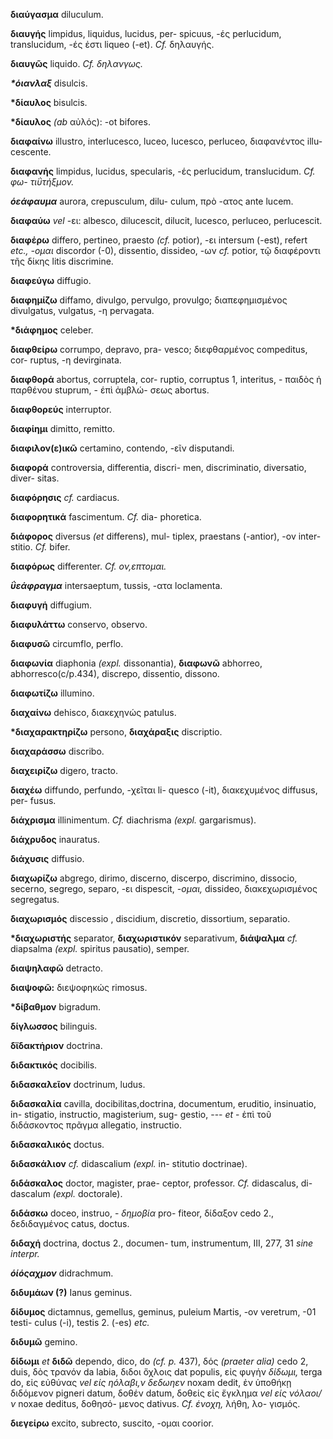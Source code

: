 **διαύγασμα** diluculum.

**διαυγής** limpidus, liquidus, lucidus, per- spicuus, -ές perlucidum,
translucidum, -ές ἐστι liqueo (-et). *Cf.* δηλαυγής.

**διαυγῶς** liquido. *Cf. δηλανγως.*

***\*όιανλαξ*** disulcis.

**\*δίαυλος** bisulcis.

**\*δίαυλος** *(ab* αὐλός): -ot bifores.

**διαφαίνω** illustro, interlucesco, luceo, lucesco, perluceo,
διαφανέντος illu- cescente.

**διαφανής** limpidus, lucidus, specularis, -ές perlucidum,
translucidum. *Cf. φω- τιΰτήξμον.*

***όεάφαυμα*** aurora, crepusculum, dilu- culum, πρὸ -ατος ante lucem.

**διαφαύω** *vel* -ει: albesco, dilucescit, dilucit, lucesco, perluceo,
perlucescit.

**διαφέρω** differo, pertineo, praesto *(cf.* potior), -ει intersum
(-est), refert *etc., -ομαι* discordor (-0), dissentio, dissideo, -ων
*cf.* potior, τῷ διαφέροντι τῆς δίκης litis discrimine.

**διαφεύγω** diffugio.

**διαφημίζω** diffamo, divulgo, pervulgo, provulgo; διαπεφημισμένος
divulgatus, vulgatus, -η pervagata.

**\*διάφημος** celeber.

**διαφθείρω** corrumpo, depravo, pra- vesco; διεφθαρμένος compeditus,
cor- ruptus, -η devirginata.

**διαφθορά** abortus, corruptela, cor- ruptio, corruptus 1, interitus, -
παιδὸς ἡ παρθένου stuprum, - έπὶ ἀμβλώ- σεως abortus.

**διαφθορεύς** interruptor.

**διαφίημι** dimitto, remitto.

**διαφιλον(ε)ικῶ** certamino, contendo, -εῖν disputandi.

**διαφορά** controversia, differentia, discri- men, discriminatio,
diversatio, diver- sitas.

**διαφόρησις** *cf.* cardiacus.

**διαφορητικά** fascimentum. *Cf.* dia- phoretica.

**διάφορος** diversus *(et* differens), mul- tiplex, praestans
(-antior), -ov inter- stitio. *Cf.* bifer.

**διαφόρως** differenter. *Cf. ον,επτομαι.*

***ΰεάφραγμα*** intersaeptum, tussis, -ατα loclamenta.

**διαφυγή** diffugium.

**διαφυλάττω** conservo, observo.

**διαφυσῶ** circumflo, perflo.

**διαφωνία** diaphonia *(expl.* dissonantia), **διαφωνῶ** abhorreo,
abhorresco(c/p.434), discrepo, dissentio, dissono.

**διαφωτίζω** illumino.

**διαχαίνω** dehisco, διακεχηνώς patulus.

**\*διαχαρακτηρίζω** persono, **διαχάραξις** discriptio.

**διαχαράσσω** discribo.

**διαχειρίζω** digero, tracto.

**διαχέω** diffundo, perfundo, -χεῖται li- quesco (-it), διακεχυμένος
diffusus, per- fusus.

**διάχρισμα** illinimentum. *Cf.* diachrisma *(expl.* gargarismus).

**διάχρυδος** inauratus.

**διάχυσις** diffusio.

**διαχωρίζω** abgrego, dirimo, discerno, discerpo, discrimino, dissocio,
secerno, segrego, separo, -ει dispescit, *-ομαι,* dissideo,
διακεχωρισμένος segregatus.

**διαχωρισμός** discessio , discidium, discretio, dissortium, separatio.

**\*διαχωριστής** separator, **διαχωριστικόν** separativum, **διάψαλμα**
*cf.* diapsalma *(expl.* spiritus pausatio), semper.

**διαψηλαφῶ** detracto.

**διαψοφῶ:** διεψοφηκώς rimosus.

**\*δίβαθμον** bigradum.

**δίγλωσσος** bilinguis.

**δϊδακτἡριον** doctrina.

**διδακτικός** docibilis.

**διδασκαλεῖον** doctrinum, ludus.

**διδασκαλία** cavilla, docibilitas,doctrina, documentum, eruditio,
insinuatio, in- stigatio, instructio, magisterium, sug- gestio, ---
*et* - ἐπὶ τοῦ διδάσκοντος πρᾶγμα aIlegatio, instructio.

**διδασκαλικός** doctus.

**διδασκάλιον** *cf.* didascalium *(expl.* in- stitutio doctrinae).

**διδάσκαλος** doctor, magister, prae- ceptor, professor. *Cf.*
didascalus, di- dascalum *(expl.* doctorale).

**διδάσκω** doceo, instruo, - *δημοβία* pro- fiteor, δίδαξον cedo 2.,
δεδιδαγμένος catus, doctus.

**διδαχή** doctrina, doctus 2., documen- tum, instrumentum, III, 277, 31
*sine interpr.*

***όίόςαχμον*** didrachmum.

**διδυμάων (?)** Ianus geminus.

**δίδυμος** dictamnus, gemellus, geminus, puleium Martis, -ov veretrum,
-01 testi- cuIus (-i), testis 2. (-es) *etc.*

**διδυμῶ** gemino.

**δίδωμι** *et* **διδῶ** dependo, dico, do *(cf. p.* 437), δός *(praeter
alia)* cedo 2, duis, δὸς τρανόν da labia, διδοι ὄχλοις dat populis, εἰς
φυγἡν *δίδωμι,* terga do, εἰς εὐθύνας *vel είς ηόλαβι,ν δεδωηεν* noxam
dedit, ἐν ὑποθήκῃ διδόμενον pigneri datum, δοθέν datum, δοθείς εἰς
ἔγκλημα *vel είς νόλαοι/ν* noxae deditus, δοθησό- μενος dativus. *Cf.
ένοχη,* λήθη, λο- γισμός.

**διεγείρω** excito, subrecto, suscito, -ομαι coorior.

